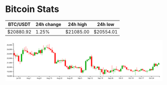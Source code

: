 # Bitcoin Stats

BTC/USDT|24h change|24h high|24h low|
|---|---|---|---|
|$20880.92|1.25%|$21085.00|$20554.01|

<img src="./chart.svg">
